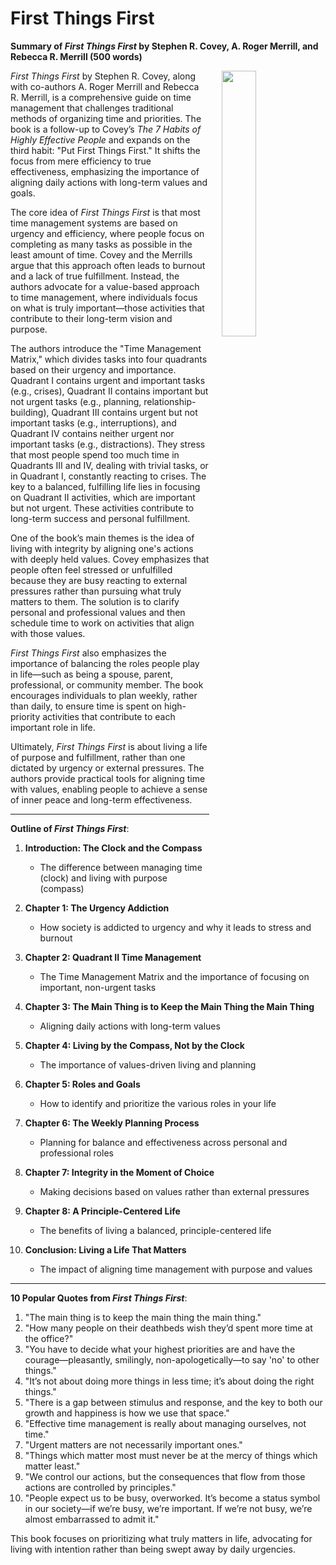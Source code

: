 # First Things First

**Summary of *First Things First* by Stephen R. Covey, A. Roger Merrill, and Rebecca R. Merrill (500 words)**

<img src="https://m.media-amazon.com/images/I/511RPc3Gh5L._SL250_.jpg" style="float:right;width:33%; padding-left:20px; padding-bottom:20px;"/>

*First Things First* by Stephen R. Covey, along with co-authors A. Roger Merrill and Rebecca R. Merrill, is a comprehensive guide on time management that challenges traditional methods of organizing time and priorities. The book is a follow-up to Covey’s *The 7 Habits of Highly Effective People* and expands on the third habit: "Put First Things First." It shifts the focus from mere efficiency to true effectiveness, emphasizing the importance of aligning daily actions with long-term values and goals.

The core idea of *First Things First* is that most time management systems are based on urgency and efficiency, where people focus on completing as many tasks as possible in the least amount of time. Covey and the Merrills argue that this approach often leads to burnout and a lack of true fulfillment. Instead, the authors advocate for a value-based approach to time management, where individuals focus on what is truly important—those activities that contribute to their long-term vision and purpose.

The authors introduce the "Time Management Matrix," which divides tasks into four quadrants based on their urgency and importance. Quadrant I contains urgent and important tasks (e.g., crises), Quadrant II contains important but not urgent tasks (e.g., planning, relationship-building), Quadrant III contains urgent but not important tasks (e.g., interruptions), and Quadrant IV contains neither urgent nor important tasks (e.g., distractions). They stress that most people spend too much time in Quadrants III and IV, dealing with trivial tasks, or in Quadrant I, constantly reacting to crises. The key to a balanced, fulfilling life lies in focusing on Quadrant II activities, which are important but not urgent. These activities contribute to long-term success and personal fulfillment.

One of the book’s main themes is the idea of living with integrity by aligning one's actions with deeply held values. Covey emphasizes that people often feel stressed or unfulfilled because they are busy reacting to external pressures rather than pursuing what truly matters to them. The solution is to clarify personal and professional values and then schedule time to work on activities that align with those values.

*First Things First* also emphasizes the importance of balancing the roles people play in life—such as being a spouse, parent, professional, or community member. The book encourages individuals to plan weekly, rather than daily, to ensure time is spent on high-priority activities that contribute to each important role in life.

Ultimately, *First Things First* is about living a life of purpose and fulfillment, rather than one dictated by urgency or external pressures. The authors provide practical tools for aligning time with values, enabling people to achieve a sense of inner peace and long-term effectiveness.

---

**Outline of *First Things First***:

1. **Introduction: The Clock and the Compass**
   - The difference between managing time (clock) and living with purpose (compass)
   
2. **Chapter 1: The Urgency Addiction**
   - How society is addicted to urgency and why it leads to stress and burnout
   
3. **Chapter 2: Quadrant II Time Management**
   - The Time Management Matrix and the importance of focusing on important, non-urgent tasks
   
4. **Chapter 3: The Main Thing is to Keep the Main Thing the Main Thing**
   - Aligning daily actions with long-term values
   
5. **Chapter 4: Living by the Compass, Not by the Clock**
   - The importance of values-driven living and planning
   
6. **Chapter 5: Roles and Goals**
   - How to identify and prioritize the various roles in your life
   
7. **Chapter 6: The Weekly Planning Process**
   - Planning for balance and effectiveness across personal and professional roles
   
8. **Chapter 7: Integrity in the Moment of Choice**
   - Making decisions based on values rather than external pressures
   
9. **Chapter 8: A Principle-Centered Life**
   - The benefits of living a balanced, principle-centered life
   
10. **Conclusion: Living a Life That Matters**
    - The impact of aligning time management with purpose and values

---

**10 Popular Quotes from *First Things First***:

1. "The main thing is to keep the main thing the main thing."
2. "How many people on their deathbeds wish they’d spent more time at the office?"
3. "You have to decide what your highest priorities are and have the courage—pleasantly, smilingly, non-apologetically—to say 'no' to other things."
4. "It’s not about doing more things in less time; it’s about doing the right things."
5. "There is a gap between stimulus and response, and the key to both our growth and happiness is how we use that space."
6. "Effective time management is really about managing ourselves, not time."
7. "Urgent matters are not necessarily important ones."
8. "Things which matter most must never be at the mercy of things which matter least."
9. "We control our actions, but the consequences that flow from those actions are controlled by principles."
10. "People expect us to be busy, overworked. It’s become a status symbol in our society—if we’re busy, we’re important. If we’re not busy, we’re almost embarrassed to admit it."

This book focuses on prioritizing what truly matters in life, advocating for living with intention rather than being swept away by daily urgencies.